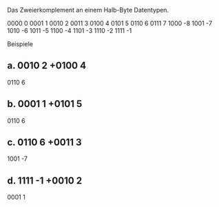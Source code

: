 Das Zweierkomplement an einem Halb-Byte Datentypen.


0000 0
0001 1
0010 2
0011 3
0100 4
0101 5
0110 6
0111 7
1000 -8
1001 -7
1010 -6
1011 -5
1100 -4
1101 -3
1110 -2
1111 -1

Beispiele

a.
   0010 2
  +0100 4
 --------
   0110 6

b.
   0001 1
  +0101 5
 --------
   0110 6
 
c.
   0110  6
  +0011  3
 ---------
   1001 -7
 
d.
   1111 -1
  +0010  2
 ---------
   0001  1
